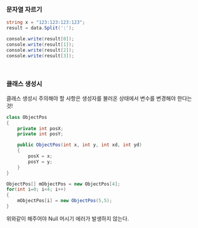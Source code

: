 ### 문자열 자르기

```c#
string x = "123:123:123:123";
result = data.Split(':');

console.write(result[0]);
console.write(result[1]);
console.write(result[2]);
console.write(result[3]);
```

<br/>

### 클래스 생성시

클래스 생성시 주의해야 할 사항은 생성자를 불러온 상태에서 변수를 변경해야 한다는 것!

```c#
class ObjectPos
{
    private int posX;
    private int posY;

    public ObjectPos(int x, int y, int xd, int yd)
    {
        posX = x;
        posY = y;
    }
}

ObjectPos[] mObjectPos = new ObjectPos[4];
for(int i=0; i<4; i++)
{
    mObjectPos[i] = new ObjectPos(5,5);
}
```

위와같이 해주어야 Null 머시기 에러가 발생하지 않는다.